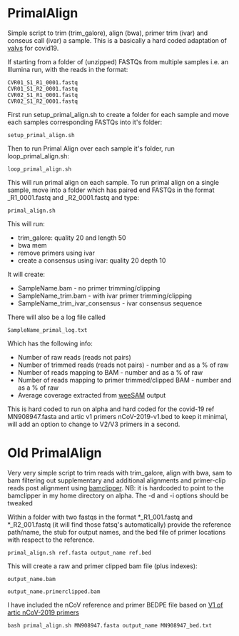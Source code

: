 # PrimalAlign
Simple script to trim (trim_galore), align (bwa), primer trim (ivar) and conseus call (ivar) a sample. This is a basically a hard coded adaptation of [valvs](https://github.com/ZackBoyd123/valvs) for covid19.

If starting from a folder of (unzipped) FASTQs from multiple samples i.e. an Illumina run, with the reads in the format:

```
CVR01_S1_R1_0001.fastq
CVR01_S1_R2_0001.fastq
CVR02_S1_R1_0001.fastq
CVR02_S1_R2_0001.fastq
```

First run setup_primal_align.sh to create a folder for each sample and move each samples corresponding FASTQs into it's folder:

```
setup_primal_align.sh
```

Then to run Primal Align over each sample it's folder, run loop_primal_align.sh:

```
loop_primal_align.sh
```

This will run primal align on each sample. To run primal align on a single sample, move into a folder which has paired end FASTQs in the format _R1_0001.fastq and _R2_0001.fastq and type:

```
primal_align.sh
```

This will run:
* trim_galore: quality 20 and length 50
* bwa mem
* remove primers using ivar
* create a consensus using ivar: quality 20 depth 10

It will create:
* SampleName.bam - no primer trimming/clipping
* SampleName_trim.bam - with ivar primer trimming/clipping
* SampleName_trim_ivar_consensus - ivar consensus sequence

There will also be a log file called
```
SampleName_primal_log.txt
```
Which has the following info:
* Number of raw reads (reads not pairs)
* Number of trimmed reads (reads not pairs) - number and as a % of raw
* Number of reads mapping to BAM - number and as a % of raw
* Number of reads mapping to primer trimmed/clipped BAM - number and as a % of raw
* Average coverage extracted from [weeSAM](https://github.com/centre-for-virus-research/weeSAM) output

This is hard coded to run on alpha and hard coded for the covid-19 ref MN908947.fasta and artic v1 primers nCoV-2019-v1.bed to keep it minimal, will add an option to change to V2/V3 primers in a second.

# Old PrimalAlign

Very very simple script to trim reads with trim_galore, align with bwa, sam to bam filtering out supplementary and additional alignments and primer-clip reads post alignment using [bamclipper](https://github.com/tommyau/bamclipper). NB: it is hardcoded to point to the bamclipper in my home directory on alpha. The -d and -i options should be tweaked

Within a folder with two fastqs in the format \*\_R1_001.fastq and \*\_R2_001.fastq (it will find those fatsq's automatically) provide the reference path/name, the stub for output names, and the bed file of primer locations with respect to the reference.

```
primal_align.sh ref.fasta output_name ref.bed
```

This will create a raw and primer clipped bam file (plus indexes):

```
output_name.bam

output_name.primerclipped.bam
```

I have included the nCoV reference and primer BEDPE file based on [V1 of artic nCoV-2019 primers](https://github.com/artic-network/artic-ncov2019/tree/master/primer_schemes/nCoV-2019/V1)

```
bash primal_align.sh MN908947.fasta output_name MN908947_bed.txt
```


